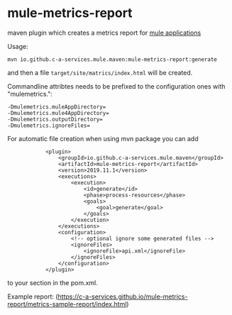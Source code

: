 # mule-metrics-report
maven plugin which creates a metrics report for [mule applications](https://www.mulesoft.com/platform/mule)

Usage:

```
mvn io.github.c-a-services.mule.maven:mule-metrics-report:generate
```

and then a file `target/site/matrics/index.html` will be created.

Commandline attribtes needs to be prefixed to the configuration ones with "mulemetrics.":

```
-Dmulemetrics.muleAppDirectory=
-Dmulemetrics.mule4AppDirectory=
-Dmulemetrics.outputDirectory=
-Dmulemetrics.ignoreFiles=
```

For automatic file creation when using mvn package you can add

```
			<plugin>
				<groupId>io.github.c-a-services.mule.maven</groupId>
				<artifactId>mule-metrics-report</artifactId>
				<version>2019.11.1</version>
				<executions>
					<execution>
						<id>generate</id>
						<phase>process-resources</phase>
						<goals>
							<goal>generate</goal>
						</goals>
					</execution>
				</executions>
				<configuration>
					<!-- optional ignore some generated files -->
					<ignoreFiles>
						<ignoreFile>api.xml</ignoreFile>
					</ignoreFiles>
				</configuration>
			</plugin>

```

to your <plugins> section in the pom.xml.

Example report: (https://c-a-services.github.io/mule-metrics-report/metrics-sample-report/index.html)
